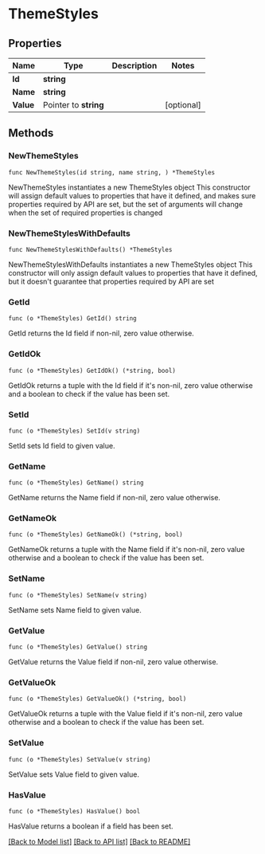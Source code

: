 # ThemeStyles

## Properties

Name | Type | Description | Notes
------------ | ------------- | ------------- | -------------
**Id** | **string** |  | 
**Name** | **string** |  | 
**Value** | Pointer to **string** |  | [optional] 

## Methods

### NewThemeStyles

`func NewThemeStyles(id string, name string, ) *ThemeStyles`

NewThemeStyles instantiates a new ThemeStyles object
This constructor will assign default values to properties that have it defined,
and makes sure properties required by API are set, but the set of arguments
will change when the set of required properties is changed

### NewThemeStylesWithDefaults

`func NewThemeStylesWithDefaults() *ThemeStyles`

NewThemeStylesWithDefaults instantiates a new ThemeStyles object
This constructor will only assign default values to properties that have it defined,
but it doesn't guarantee that properties required by API are set

### GetId

`func (o *ThemeStyles) GetId() string`

GetId returns the Id field if non-nil, zero value otherwise.

### GetIdOk

`func (o *ThemeStyles) GetIdOk() (*string, bool)`

GetIdOk returns a tuple with the Id field if it's non-nil, zero value otherwise
and a boolean to check if the value has been set.

### SetId

`func (o *ThemeStyles) SetId(v string)`

SetId sets Id field to given value.


### GetName

`func (o *ThemeStyles) GetName() string`

GetName returns the Name field if non-nil, zero value otherwise.

### GetNameOk

`func (o *ThemeStyles) GetNameOk() (*string, bool)`

GetNameOk returns a tuple with the Name field if it's non-nil, zero value otherwise
and a boolean to check if the value has been set.

### SetName

`func (o *ThemeStyles) SetName(v string)`

SetName sets Name field to given value.


### GetValue

`func (o *ThemeStyles) GetValue() string`

GetValue returns the Value field if non-nil, zero value otherwise.

### GetValueOk

`func (o *ThemeStyles) GetValueOk() (*string, bool)`

GetValueOk returns a tuple with the Value field if it's non-nil, zero value otherwise
and a boolean to check if the value has been set.

### SetValue

`func (o *ThemeStyles) SetValue(v string)`

SetValue sets Value field to given value.

### HasValue

`func (o *ThemeStyles) HasValue() bool`

HasValue returns a boolean if a field has been set.


[[Back to Model list]](../README.md#documentation-for-models) [[Back to API list]](../README.md#documentation-for-api-endpoints) [[Back to README]](../README.md)


